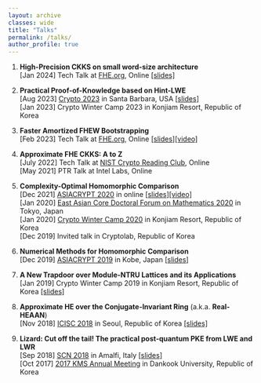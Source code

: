```yaml
---
layout: archive
classes: wide
title: "Talks"
permalink: /talks/
author_profile: true
---
```

1. **High-Precision CKKS on small word-size architecture**   
[Jan 2024] Tech Talk at [FHE.org](https://FHE.org), Online [[slides]](https://du1204.github.io/files/slide/Composite_Scaling_FHEorg.pdf)  
  
1. **Practical Proof-of-Knowledge based on Hint-LWE**   
[Aug 2023] [Crypto 2023](https://crypto.iacr.org/2023/) in Santa Barbara, USA [[slides]](https://du1204.github.io/files/slide/zkp_hintlwe_final.pdf)   
[Jan 2023] Crypto Winter Camp 2023 in Konjiam Resort, Republic of Korea   

1. **Faster Amortized FHEW Bootstrapping**   
[Feb 2023] Tech Talk at [FHE.org](https://FHE.org), Online [[slides]](https://drive.google.com/file/d/1FHH3KvbzUwt3z6dvlbfDXPbql42Yxrjz/view?pli=1)[[video]](https://www.youtube.com/watch?v=7wNXeLkHmuY&feature=youtu.be)

1. **Approximate FHE CKKS: A to Z**   
[July 2022] Tech Talk at [NIST Crypto Reading Club](https://csrc.nist.gov/Projects/crypto-reading-club), Online   
[May 2021] PTR Talk at Intel Labs, Online  

1. **Complexity-Optimal Homomorphic Comparison**  
[Dec 2021]      [ASIACRYPT 2020](https://asiacrypt.iacr.org/2020/) in online [[slides]](https://du1204.github.io/files/slide/Comparison_AC20_submit.pdf)[[video]](https://www.youtube.com/watch?v=FEmRhFC6z38)  
[Jan 2020]	[East Asian Core Doctoral Forum on Mathematics 2020](https://www.ms.u-tokyo.ac.jp/~yasuyuki/eacdfm2020.htm) in Tokyo, Japan  
[Jan 2020]	[Crypto Winter Camp 2020](https://sites.google.com/view/cryptowinter2020) in Konjiam Resort, Republic of Korea  
[Dec 2019]	Invited talk in Cryptolab, Republic of Korea

1. **Numerical Methods for Homomorphic Comparison**  
[Dec 2019]	[ASIACRYPT 2019](https://asiacrypt.iacr.org/2019/index.html) in Kobe, Japan [[slides]](https://du1204.github.io/files/slide/asiacrypt2019_comparison.pdf)

1. **A New Trapdoor over Module-NTRU Lattices and its Applications**  
[Jan 2019] Crypto Winter Camp 2019 in Konjiam Resort, Republic of Korea [[slides]](https://du1204.github.io/files/slide/gntru_signature.pdf)

1. **Approximate HE over the Conjugate-Invariant Ring** (a.k.a. **Real-HEAAN**)   
[Nov 2018]	[ICISC 2018](http://journalhome.ap-northeast-2.elasticbeanstalk.com/sites/icisc2018) in Seoul, Republic of Korea [[slides]](https://du1204.github.io/files/slide/Real-HEAAN_Seoul.pdf)

1. **Lizard: Cut off the tail! The practical post-quantum PKE from LWE and LWR**  
[Sep 2018]	[SCN 2018](http://scn.di.unisa.it/) in Amalfi, Italy [[slides]](https://du1204.github.io/files/slide/Lizard_Amalfi.pdf)  
[Oct 2017]	[2017 KMS Annual Meeting](http://www.kms.or.kr/meetings/fall2017/) in Dankook University, Republic of Korea